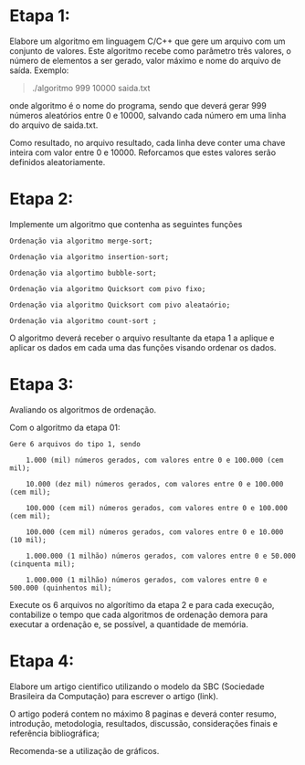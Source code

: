 # Etapa 1:

Elabore um algoritmo em linguagem C/C++ que gere um arquivo  com um conjunto de valores. Este algoritmo recebe como parâmetro três valores, o número de elementos a ser gerado, valor máximo e nome do arquivo de saída. Exemplo:

> ./algoritmo 999 10000 saida.txt

onde algoritmo é o nome do programa, sendo que deverá gerar 999 números aleatórios entre 0 e 10000, salvando cada número em uma linha do arquivo de saida.txt.

Como resultado, no arquivo resultado, cada linha deve conter uma chave inteira com valor entre 0 e 10000. Reforcamos que estes valores serão definidos aleatoriamente.

# Etapa 2:

Implemente um algoritmo que contenha as seguintes funções

    Ordenação via algoritmo merge-sort;

    Ordenação via algoritmo insertion-sort;

    Ordenação via algortimo bubble-sort;

    Ordenação via algoritmo Quicksort com pivo fixo;

    Ordenação via algoritmo Quicksort com pivo aleataório;

    Ordenação via algoritmo count-sort ;

O algoritmo deverá receber o arquivo resultante da etapa 1 a aplique e aplicar os dados em cada uma das funções visando ordenar os dados.

# Etapa 3:

Avaliando os algoritmos de ordenação.

Com o algoritmo da etapa 01:

    Gere 6 arquivos do tipo 1, sendo

        1.000 (mil) números gerados, com valores entre 0 e 100.000 (cem mil);

        10.000 (dez mil) números gerados, com valores entre 0 e 100.000 (cem mil);

        100.000 (cem mil) números gerados, com valores entre 0 e 100.000 (cem mil);

        100.000 (cem mil) números gerados, com valores entre 0 e 10.000 (10 mil);

        1.000.000 (1 milhão) números gerados, com valores entre 0 e 50.000 (cinquenta mil);

        1.000.000 (1 milhão) números gerados, com valores entre 0 e 500.000 (quinhentos mil);

Execute os 6 arquivos no algorítimo da etapa 2 e para cada execução, contabilize o tempo que cada algoritmos de ordenação demora para executar a ordenação e, se possível, a quantidade de memória.

# Etapa 4:

Elabore um artigo cientifico utilizando o modelo da SBC (Sociedade Brasileira da Computação) para escrever o artigo (link).

O artigo poderá contem no máximo 8 paginas e deverá conter resumo, introdução, metodologia, resultados, discussão, considerações finais e referência bibliográfica;

Recomenda-se a utilização de gráficos.
